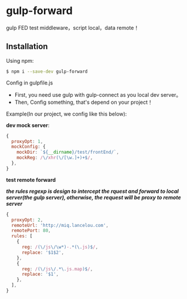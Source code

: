 # gulp-forward
gulp FED test middleware，script local，data remote！


## Installation

Using npm:

```bash
$ npm i --save-dev gulp-forward
```

Config in gulpfile.js

* First, you need use gulp with gulp-connect as you local dev server。
* Then, Config something, that's depend on your project！

Example(In our project, we config like this below):


**dev mock server**:

```JavaScript
{
  proxyOpt: 1,
  mockConfig: {
    mockDir: `${__dirname}/test/frontEnd/`,
    mockReg: /\/xhr(\/[\w.]+)+$/,
  },
}
```


**test remote forward**

***the rules regexp is design to intercept the rquest and forward to local server(the gulp server), otherwise, the request will be proxy to remote server***

```JavaScript
{
  proxyOpt: 2,
  remoteUrl: 'http://miq.lancelou.com',
  remotePort: 80,
  rules: [
    {
      reg: /(\/js\/\w*)-.*(\.js)$/,
      replace: '$1$2',
    },
    {
      reg: /(\/js\/.*\.js.map)$/,
      replace: '$1',
    },
  ],
}
```